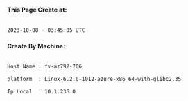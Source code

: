 
   
#### This Page Create at:

```bash

2023-10-08 - 03:45:05 UTC

```

#### Create By Machine:

```bash

Host Name : fv-az792-706

platform  : Linux-6.2.0-1012-azure-x86_64-with-glibc2.35

Ip Local  : 10.1.236.0

```

